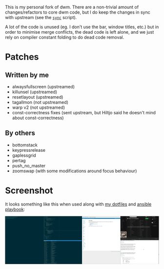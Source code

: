 This is my personal fork of dwm. There are a non-trivial amount of
changes/refactors to core dwm code, but I do keep the changes in sync with
upstream (see the [`sync`](https://github.com/cdown/dwm/blob/master/sync)
script).

A lot of the code is unused (eg. I don't use the bar, window titles, etc.) but
in order to minimise merge conflicts, the dead code is left alone, and we just
rely on compiler constant folding to do dead code removal.

# Patches

## Written by me

- alwaysfullscreen (upstreamed)
- killunsel (upstreamed)
- resetlayout (upstreamed)
- tagallmon (not upstreamed)
- warp v2 (not upstreamed)
- const-correctness fixes (sent upstream, but Hiltjo said he doesn't mind about const-correctness)

## By others

- bottomstack
- keypressrelease
- gaplessgrid
- pertag
- push_no_master
- zoomswap (with some modifications around focus behaviour)

# Screenshot

It looks something like this when used along with [my
dotfiles](https://github.com/cdown/dotfiles) and [ansible
playbook](https://github.com/cdown/ansible-desktop):

![Screenshot](https://raw.githubusercontent.com/cdown/dwm/master/screenshot.png)
